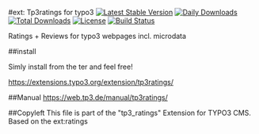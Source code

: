 #ext: Tp3ratings for typo3
[![Latest Stable Version](https://poser.pugx.org/web-tp3/tp3ratings/v/stable)](https://packagist.org/packages/web-tp3/tp3ratings)
[![Daily Downloads](https://poser.pugx.org/web-tp3/tp3ratings/d/daily)](https://packagist.org/packages/web-tp3/tp3ratings)
[![Total Downloads](https://poser.pugx.org/web-tp3/tp3ratings/downloads)](https://packagist.org/packages/web-tp3/tp3ratings)
[![License](https://poser.pugx.org/web-tp3/tp3ratings/license)](https://packagist.org/packages/web-tp3/tp3ratings)
[![Build Status](https://travis-ci.org/webtp3/tp3ratings.svg?branch=master)](https://travis-ci.org/webtp3/tp3ratings)

Ratings + Reviews for typo3 webpages incl. microdata 

##install
 
Simly install from the ter and feel free!

https://extensions.typo3.org/extension/tp3ratings/

##Manual
https://web.tp3.de/manual/tp3ratings/

##Copyleft
This file is part of the "tp3_ratings" Extension for TYPO3 CMS.
Based on the ext:ratings 



